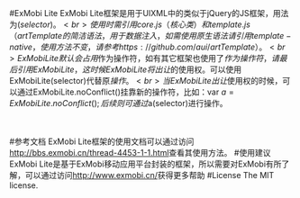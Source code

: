 #ExMobi Lite
ExMobi Lite框架是用于UIXML中的类似于jQuery的JS框架，用法为$(selector)。<br>
使用时需引用core.js（核心类）和template.js（artTemplate的简洁语法，用于数据注入，如需使用原生语法请引用template-native，使用方法不变，请参考https://github.com/aui/artTemplate）。<br>
ExMobi Lite默认会占用$作为操作符，如有其它框架也使用了$作为操作符，请最后引用ExMobi Lite，这时候ExMobi Lite将出让$的使用权。可以使用ExMobiLite(selector)代替原$操作。<br>
当ExMobi Lite出让$使用权的时候，可以通过ExMobiLite.noConflict()挂靠新的操作符，比如：var $a = ExMobiLite.noConflict();后续则可通过$a(selector)进行操作。<br>
<br><br>


#参考文档
ExMobi Lite框架的使用文档可以通过访问<http://bbs.exmobi.cn/thread-4453-1-1.html>查看其使用方法。
#使用建议
ExMobi Lite是基于ExMobi移动应用平台封装的框架，所以需要对ExMobi有所了解，可以通过访问<http://www.exmobi.cn/>获得更多帮助
#License
The MIT license.
<br>
